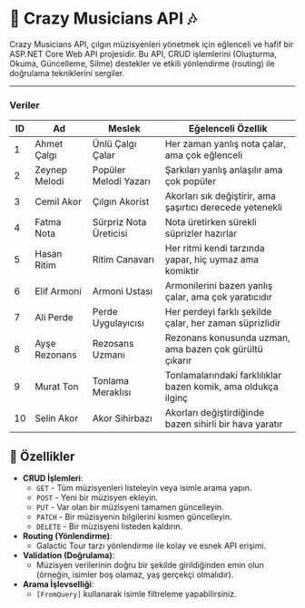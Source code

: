 # 🎸 Crazy Musicians API 🎶

Crazy Musicians API, çılgın müzisyenleri yönetmek için eğlenceli ve hafif bir ASP.NET Core Web API projesidir. Bu API, CRUD işlemlerini (Oluşturma, Okuma, Güncelleme, Silme) destekler ve etkili yönlendirme (routing) ile doğrulama tekniklerini sergiler.

---
### Veriler
| ID | Ad | Meslek | Eğelenceli Özellik |
| --------------- | --------------- | --------------- | --------------- |
| 1 | Ahmet Çalgı | Ünlü Çalgı Çalar |  Her zaman yanlış nota çalar, ama çok eğlenceli | 
| 2 | Zeynep Melodi | Popüler Melodi Yazarı |  Şarkıları yanlış anlaşılır ama çok popüler |
| 3 | Cemil Akor | Çılgın Akorist | Akorları sık değiştirir, ama şaşırtıcı derecede yetenekli |
| 4 | Fatma Nota | Sürpriz Nota Üreticisi |  Nota üretirken sürekli süprizler hazırlar |
| 5 | Hasan Ritim | Ritim Canavarı |  Her ritmi kendi tarzında yapar, hiç uymaz ama komiktir | 
| 6 | Elif Armoni | Armoni Ustası |  Armonilerini bazen yanlış çalar, ama çok yaratıcıdır |
| 7 | Ali Perde | Perde Uygulayıcısı |  Her perdeyi farklı şekilde çalar, her zaman süprizlidir |
| 8 | Ayşe Rezonans | Rezosans Uzmanı |  Rezonans konusunda uzman, ama bazen çok gürültü çıkarır |
| 9 | Murat Ton | Tonlama Meraklısı |  Tonlamalarındaki farklılıklar bazen komik, ama oldukça ilginç |
| 10| Selin Akor | Akor Sihirbazı |  Akorları değiştirdiğinde bazen sihirli bir hava yaratır |
## 🧩 Özellikler

- **CRUD İşlemleri**:
  - `GET` - Tüm müzisyenleri listeleyin veya isimle arama yapın.
  - `POST` - Yeni bir müzisyen ekleyin.
  - `PUT` - Var olan bir müzisyeni tamamen güncelleyin.
  - `PATCH` - Bir müzisyenin bilgilerini kısmen güncelleyin.
  - `DELETE` - Bir müzisyeni listeden kaldırın.
- **Routing (Yönlendirme)**:
  - Galactic Tour tarzı yönlendirme ile kolay ve esnek API erişimi.
- **Validation (Doğrulama)**:
  - Müzisyen verilerinin doğru bir şekilde girildiğinden emin olun (örneğin, isimler boş olamaz, yaş gerçekçi olmalıdır).
- **Arama İşlevselliği**:
  - `[FromQuery]` kullanarak isimle filtreleme yapabilirsiniz.


